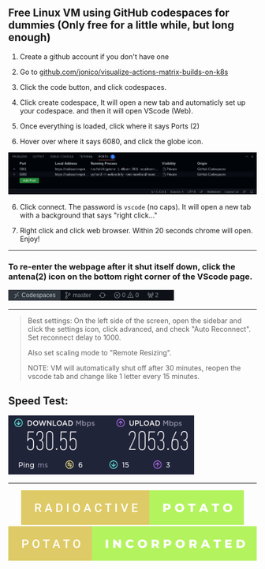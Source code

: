## Free Linux VM using GitHub codespaces for dummies (Only free for a little while, but long enough)


1. Create a github account if you don't have one

2. Go to [github.com/jonico/visualize-actions-matrix-builds-on-k8s](https://github.com/jonico/visualize-actions-matrix-builds-on-k8s)

3. Click the code button, and click codespaces.

4. Click create codespace, It will open a new tab and automaticly set up your codespace. and then it will open VScode (Web).

4. Once everything is loaded, click where it says Ports (2)

5. Hover over where it says 6080, and click the globe icon.

<img src="https://github.com/RadioactivePotato/ReadmeFiles/blob/main/Screenshot%202022-12-24%2013.10.07.png">

6. Click connect. The password is `vscode` (no caps). It will open a new tab with a background that says "right click..."

7. Right click and click web browser. Within 20 seconds chrome will open. Enjoy!

---

### To re-enter the webpage after it shut itself down, click the antena(2) icon on the bottom right corner of the VScode page.

<img src="https://github.com/RadioactivePotato/ReadmeFiles/blob/main/Screenshot%202022-12-24%2013.10.34.png">

---

> Best settings: 
> On the left side of the screen, open the sidebar and click the settings icon, click advanced, and check "Auto Reconnect". Set reconnect delay to 1000. 
> 
> Also set scaling mode to "Remote Resizing". 
> 
> NOTE: VM will automatically shut off after 30 minutes, reopen the vscode tab and change like 1 letter every 15 minutes.

## Speed Test:

<img src="https://github.com/RadioactivePotato/ReadmeFiles/blob/main/Screenshot%202022-12-24%2013.22.21.png">

---

<p align="center">
<img src="https://github.com/RadioactivePotato/ReadmeFiles/blob/main/radioactive-potato.svg"> <img src="https://github.com/RadioactivePotato/ReadmeFiles/blob/main/potato-incorporated.svg">
</p>
